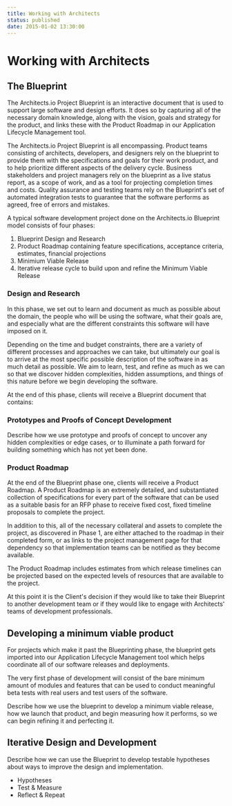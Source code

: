 ```yaml
---
title: Working with Architects
status: published
date: 2015-01-02 13:30:00
---
```


# Working with Architects

## The Blueprint

The Architects.io Project Blueprint is an interactive document that is used to support large software and design efforts. It does so by capturing all of the necessary domain knowledge, along with the vision, goals and strategy for the product, and links these with the Product Roadmap in our Application Lifecycle Management tool.

The Architects.io Project Blueprint is all encompassing. Product teams consisting of architects, developers, and designers rely on the blueprint to provide them with the specifications and goals for their work product, and to help prioritize different aspects of the delivery cycle. Business stakeholders and project managers rely on the blueprint as a live status report, as a scope of work, and as a tool for projecting completion times and costs. Quality assurance and testing teams rely on the Blueprint's set of automated integration tests to guarantee that the software performs as agreed, free of errors and mistakes.

A typical software development project done on the Architects.io Blueprint model consists of four phases:

1) Blueprint Design and Research 
2) Product Roadmap containing feature specifications, acceptance criteria, estimates, financial projections 
3) Minimium Viable Release
4) Iterative release cycle to build upon and refine the Minimum Viable Release



### Design and Research

In this phase, we set out to learn and document as much as possible about the domain, the people who will be using the software, what their goals are, and especially what are the different constraints this software will have imposed on it.

Depending on the time and budget constraints, there are a variety of different processes and approaches we can take, but ultimately our goal is to arrive at the most specific possible description of the software in as much detail as possible. We aim to learn, test, and refine as much as we can so that we discover hidden complexities, hidden assumptions, and things of this nature before we begin developing the software.

At the end of this phase, clients will receive a Blueprint document that contains:



### Prototypes and Proofs of Concept Development

Describe how we use prototype and proofs of concept to uncover any
hidden complexities or edge cases, or to illuminate a path forward for
building something which has not yet been done.

### Product Roadmap

At the end of the Blueprint phase one, clients will receive a Product Roadmap. A Product Roadmap is an extremely detailed, and substantiated collection of specifications for every part of the software that can be used as a suitable basis for an RFP phase to receive fixed cost, fixed timeline proposals to complete the project.

In addition to this, all of the necessary collateral and assets to complete the project, as discovered in Phase 1, are either attached to the roadmap in their completed form, or as links to the project management page for that dependency so that implementation teams can be notified as they become available.

The Product Roadmap includes estimates from which release timelines can be projected based on the expected levels of resources that are available to the project.

At this point it is the Client's decision if they would like to take their Blueprint to another development team or if they would like to engage with Architects' teams of development professionals.

## Developing a minimum viable product

For projects which make it past the Blueprinting phase, the blueprint gets imported into our Application Lifecycle Management tool which helps coordinate all of our software releases and deployments.

The very first phase of development will consist of the bare minimum amount of modules and features that can be used to conduct meaningful beta tests with real users and test users of the software.

Describe how we use the blueprint to develop a minimum viable release,
how we launch that product, and begin measuring how it performs, so we
can begin refining it and perfecting it.

## Iterative Design and Development

Describe how we can use the Blueprint to develop testable hypotheses
about ways to improve the design and implementation. 

- Hypotheses
- Test & Measure
- Reflect & Repeat

